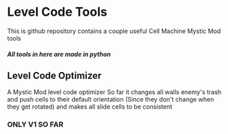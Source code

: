 # Level Code Tools
This is github repository contains a couple useful Cell Machine Mystic Mod tools
##### All tools in here are made in python

## Level Code Optimizer
A Mystic Mod level code optimizer
So far it changes all walls enemy's trash and push cells to their default orientation (Since they don't change when they get rotated) and makes all slide cells to be consistent
### ONLY V1 SO FAR
